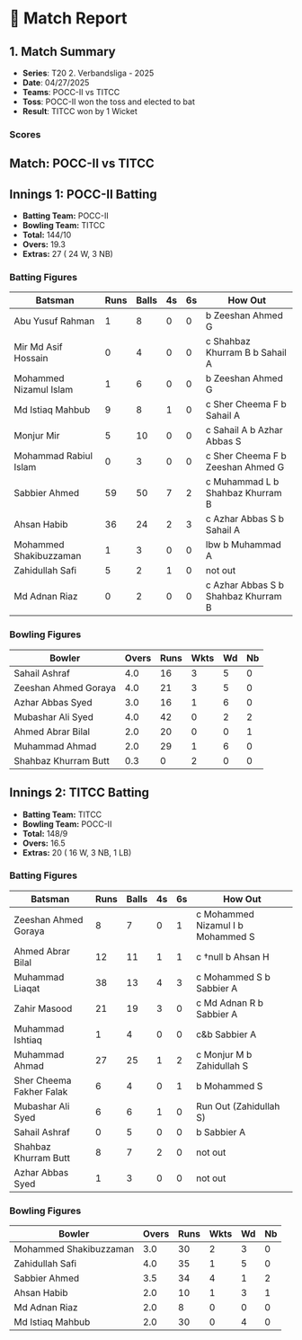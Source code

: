 # 🏏 Match Report

## 1. Match Summary

- **Series**: T20 2. Verbandsliga - 2025  
- **Date**: 04/27/2025  
- **Teams**: POCC-II vs TITCC  
- **Toss**: POCC-II won the toss and elected to bat  
- **Result**: TITCC won by 1 Wicket  

### Scores
## Match: POCC-II vs TITCC

## Innings 1: POCC-II Batting

- **Batting Team:** POCC-II
- **Bowling Team:** TITCC
- **Total:** 144/10
- **Overs:** 19.3
- **Extras:** 27 ( 24 W, 3 NB)

### Batting Figures

| Batsman | Runs | Balls | 4s | 6s | How Out |
|---------|------|-------|----|----|---------|
| Abu Yusuf Rahman | 1 | 8 | 0 | 0 | b Zeeshan Ahmed G |
| Mir Md Asif Hossain | 0 | 4 | 0 | 0 | c Shahbaz Khurram B b Sahail A |
| Mohammed Nizamul Islam | 1 | 6 | 0 | 0 | b Zeeshan Ahmed G |
| Md Istiaq Mahbub | 9 | 8 | 1 | 0 | c Sher Cheema F b Sahail A |
| Monjur Mir | 5 | 10 | 0 | 0 | c Sahail A b Azhar Abbas S |
| Mohammad Rabiul Islam | 0 | 3 | 0 | 0 | c Sher Cheema F b Zeeshan Ahmed G |
| Sabbier Ahmed | 59 | 50 | 7 | 2 | c Muhammad L b Shahbaz Khurram B |
| Ahsan Habib | 36 | 24 | 2 | 3 | c Azhar Abbas S b Sahail A |
| Mohammed Shakibuzzaman | 1 | 3 | 0 | 0 | lbw b Muhammad A |
| Zahidullah Safi | 5 | 2 | 1 | 0 | not out |
| Md Adnan Riaz | 0 | 2 | 0 | 0 | c Azhar Abbas S b Shahbaz Khurram B |

### Bowling Figures

| Bowler | Overs | Runs | Wkts | Wd | Nb |
|--------|-------|------|------|----|----|
| Sahail Ashraf | 4.0 | 16 | 3 | 5 | 0 |
| Zeeshan Ahmed Goraya | 4.0 | 21 | 3 | 5 | 0 |
| Azhar Abbas Syed | 3.0 | 16 | 1 | 6 | 0 |
| Mubashar Ali Syed | 4.0 | 42 | 0 | 2 | 2 |
| Ahmed Abrar Bilal | 2.0 | 20 | 0 | 0 | 1 |
| Muhammad Ahmad | 2.0 | 29 | 1 | 6 | 0 |
| Shahbaz Khurram Butt | 0.3 | 0 | 2 | 0 | 0 |

## Innings 2: TITCC Batting

- **Batting Team:** TITCC
- **Bowling Team:** POCC-II
- **Total:** 148/9
- **Overs:** 16.5
- **Extras:** 20 ( 16 W, 3 NB, 1 LB)

### Batting Figures

| Batsman | Runs | Balls | 4s | 6s | How Out |
|---------|------|-------|----|----|---------|
| Zeeshan Ahmed Goraya | 8 | 7 | 0 | 1 | c Mohammed Nizamul I b Mohammed S |
| Ahmed Abrar Bilal | 12 | 11 | 1 | 1 | c &#8224;null b Ahsan H |
| Muhammad Liaqat | 38 | 13 | 4 | 3 | c Mohammed S b Sabbier A |
| Zahir Masood | 21 | 19 | 3 | 0 | c Md Adnan R b Sabbier A |
| Muhammad Ishtiaq | 1 | 4 | 0 | 0 | c&b Sabbier A |
| Muhammad Ahmad | 27 | 25 | 1 | 2 | c Monjur M b Zahidullah S |
| Sher Cheema Fakher Falak | 6 | 4 | 0 | 1 | b Mohammed S |
| Mubashar Ali Syed | 6 | 6 | 1 | 0 | Run Out (Zahidullah S)  |
| Sahail Ashraf | 0 | 5 | 0 | 0 | b Sabbier A |
| Shahbaz Khurram Butt | 8 | 7 | 2 | 0 | not out |
| Azhar Abbas Syed | 1 | 3 | 0 | 0 | not out |

### Bowling Figures

| Bowler | Overs | Runs | Wkts | Wd | Nb |
|--------|-------|------|------|----|----|
| Mohammed Shakibuzzaman | 3.0 | 30 | 2 | 3 | 0 |
| Zahidullah Safi | 4.0 | 35 | 1 | 5 | 0 |
| Sabbier Ahmed | 3.5 | 34 | 4 | 1 | 2 |
| Ahsan Habib | 2.0 | 10 | 1 | 3 | 1 |
| Md Adnan Riaz | 2.0 | 8 | 0 | 0 | 0 |
| Md Istiaq Mahbub | 2.0 | 30 | 0 | 4 | 0 |
